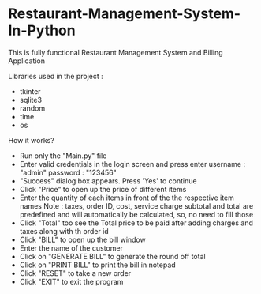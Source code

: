 # Restaurant-Management-System-In-Python
This is fully functional Restaurant Management System and Billing Application

Libraries used in the project :
- tkinter
- sqlite3
- random
- time
- os

How it works?
- Run only the "Main.py" file
- Enter valid credentials in the login screen and press enter
  username : "admin"
  password : "123456"
- "Success" dialog box appears. Press 'Yes' to continue
- Click "Price" to open up the price of different items
- Enter the quantity of each items in front of the the respective item names
Note : taxes, order ID, cost, service charge subtotal and total are predefined and will automatically be calculated, so, no need to fill those
- Click "Total" too see the Total price to be paid after adding charges and taxes along with th order id
- Click "BILL" to open up the bill window
- Enter the name of the customer
- Click on "GENERATE BILL" to generate the round off total
- Click on "PRINT BILL" to print the bill in notepad
- Click "RESET" to take a new order
- Click "EXIT" to exit the program
